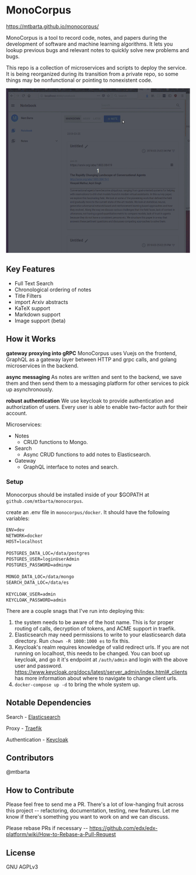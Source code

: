 # MonoCorpus
https://mtbarta.github.io/monocorpus/

MonoCorpus is a tool to record code, notes, and papers during
the development of software and machine learning algorithms. It
lets you lookup previous bugs and relevant notes to quickly solve new problems and bugs.

This repo is a collection of microservices and scripts to deploy the service. It is being reorganized during its transition from a private repo, so some things may be nonfunctional or pointing to nonexistent code.

<p align="center">
  <img src="./notebook.gif" alt="MonoCorpus example"
       width="654" height="450">
</p>

## Key Features

* Full Text Search
* Chronological ordering of notes
* Title Filters
* import Arxiv abstracts
* KaTeX support
* Markdown support
* Image support (beta)

## How it Works

**gateway proxying into gRPC**
MonoCorpus uses Vuejs on the frontend, GraphQL as a gateway layer between HTTP and grpc calls, and golang microservices in the backend.

**async messaging**
As notes are written and sent to the backend, we save them and then send them to a messaging platform for other services to pick up asynchronously. 

**robust authentication**
We use keycloak to provide authentication and authorization of users. Every user is able to enable two-factor auth for their account.

Microservices:
* Notes
  - CRUD functions to Mongo.
* Search
  - Async CRUD functions to add notes to Elasticsearch.
* Gateway
  - GraphQL interface to notes and search.
  
### Setup

Monocorpus should be installed inside of your $GOPATH at `github.com/mtbarta/monocorpus`.

create an .env file in `monocorpus/docker`. It should have the following variables:
```
ENV=dev
NETWORK=docker
HOST=localhost

POSTGRES_DATA_LOC=/data/postgres
POSTGRES_USER=loginUserAdmin
POSTGRES_PASSWORD=adminpw

MONGO_DATA_LOC=/data/mongo
SEARCH_DATA_LOC=/data/es

KEYCLOAK_USER=admin
KEYCLOAK_PASSWORD=admin
```

There are a couple snags that I've run into deploying this:

1. the system needs to be aware of the host name. This is for proper routing of calls, decryption of tokens, and ACME support in traefik.
3. Elasticsearch may need permissions to write to your elasticsearch data directory. Run `chown -R 1000:1000 es` to fix this.
4. Keycloak's realm requires knowledge of valid redirect urls. If you are not running on localhost, this needs to be changed. You can boot up keycloak, and go it it's endpoint at `/auth/admin` and login with the above user and password. https://www.keycloak.org/docs/latest/server_admin/index.html#_clients has more information about where to navigate to change client urls.
5. `docker-compose up -d` to bring the whole system up.

## Notable Dependencies

Search - [Elasticsearch](https://github.com/elastic/elasticsearch)

Proxy -  [Traefik](https://github.com/containous/traefik)

Authentication - [Keycloak](https://github.com/keycloak/keycloak)

## Contributors

@mtbarta

## How to Contribute

Please feel free to send me a PR. There's a lot of low-hanging fruit across this project -- refactoring, documentation, testing, new features. Let me know if there's something you want to work on and we can discuss.

Please rebase PRs if necessary -- https://github.com/edx/edx-platform/wiki/How-to-Rebase-a-Pull-Request

## License

GNU AGPLv3
